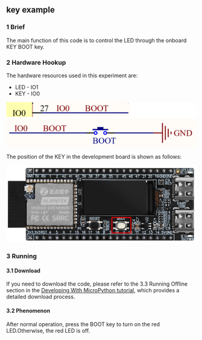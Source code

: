 ## key example

### 1 Brief

The main function of this code is to control the LED through the onboard KEY BOOT key.

### 2 Hardware Hookup

The hardware resources used in this experiment are:

- LED - IO1
- KEY - IO0

![](../../../../1_docs/3_figures/examples/key/key_sch.png)

The position of the KEY in the development board is shown as follows:

![](../../../../1_docs/3_figures/examples/key/key_position.png)

### 3 Running

#### 3.1 Download

If you need to download the code, please refer to the 3.3 Running Offline section in the [Developing With MicroPython tutorial](../../../../1_docs/Developing_With_MicroPython.md), which provides a detailed download process.

#### 3.2 Phenomenon

After normal operation, press the BOOT key to turn on the red LED.Otherwise, the red LED is off.
